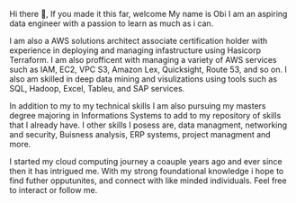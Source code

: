 Hi there 👋, If you made it this far, welcome My name is Obi
I am an aspiring data engineer with a passion to learn as much as i can.

I am also a AWS solutions architect associate certification holder with experience in deploying and managing infastructure using Hasicorp Terraform. I am also profficent with managing a variety of AWS services such as IAM, EC2, VPC S3, Amazon Lex, Quicksight, Route 53, and so on. I also am skilled in deep data mining and visulizations using tools such as SQL, Hadoop, Excel, Tableu, and SAP services.

In addition to my to my technical skills I am also pursuing my masters degree majoring in Informations Systems to add to my repository of skills that I already have. I other skills I posess are, data managment, networking and security, Buisness analysis, ERP systems, project managment and more.

I started my cloud computing journey a coauple years ago and ever since then it has intrigued me. With my strong foundational knowledge i hope to find futher opputunites, and connect with like minded individuals. Feel free to interact or follow me. 
